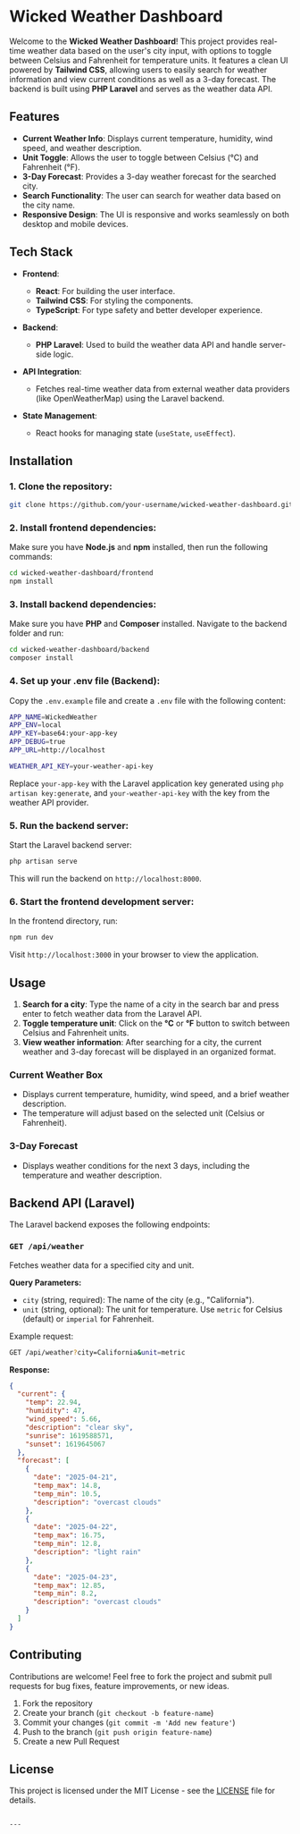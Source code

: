 # Wicked Weather Dashboard

Welcome to the **Wicked Weather Dashboard**! This project provides real-time weather data based on the user's city input, with options to toggle between Celsius and Fahrenheit for temperature units. It features a clean UI powered by **Tailwind CSS**, allowing users to easily search for weather information and view current conditions as well as a 3-day forecast. The backend is built using **PHP Laravel** and serves as the weather data API.

## Features

- **Current Weather Info**: Displays current temperature, humidity, wind speed, and weather description.
- **Unit Toggle**: Allows the user to toggle between Celsius (°C) and Fahrenheit (°F).
- **3-Day Forecast**: Provides a 3-day weather forecast for the searched city.
- **Search Functionality**: The user can search for weather data based on the city name.
- **Responsive Design**: The UI is responsive and works seamlessly on both desktop and mobile devices.

## Tech Stack

- **Frontend**: 
  - **React**: For building the user interface.
  - **Tailwind CSS**: For styling the components.
  - **TypeScript**: For type safety and better developer experience.
  
- **Backend**: 
  - **PHP Laravel**: Used to build the weather data API and handle server-side logic.
  
- **API Integration**: 
  - Fetches real-time weather data from external weather data providers (like OpenWeatherMap) using the Laravel backend.
  
- **State Management**:
  - React hooks for managing state (`useState`, `useEffect`).

## Installation

### 1. Clone the repository:

```bash
git clone https://github.com/your-username/wicked-weather-dashboard.git
```

### 2. Install frontend dependencies:

Make sure you have **Node.js** and **npm** installed, then run the following commands:

```bash
cd wicked-weather-dashboard/frontend
npm install
```

### 3. Install backend dependencies:

Make sure you have **PHP** and **Composer** installed. Navigate to the backend folder and run:

```bash
cd wicked-weather-dashboard/backend
composer install
```

### 4. Set up your .env file (Backend):

Copy the `.env.example` file and create a `.env` file with the following content:

```bash
APP_NAME=WickedWeather
APP_ENV=local
APP_KEY=base64:your-app-key
APP_DEBUG=true
APP_URL=http://localhost

WEATHER_API_KEY=your-weather-api-key
```

Replace `your-app-key` with the Laravel application key generated using `php artisan key:generate`, and `your-weather-api-key` with the key from the weather API provider.

### 5. Run the backend server:

Start the Laravel backend server:

```bash
php artisan serve
```

This will run the backend on `http://localhost:8000`.

### 6. Start the frontend development server:

In the frontend directory, run:

```bash
npm run dev
```

Visit `http://localhost:3000` in your browser to view the application.

## Usage

1. **Search for a city**: Type the name of a city in the search bar and press enter to fetch weather data from the Laravel API.
2. **Toggle temperature unit**: Click on the **°C** or **°F** button to switch between Celsius and Fahrenheit units.
3. **View weather information**: After searching for a city, the current weather and 3-day forecast will be displayed in an organized format.

### Current Weather Box

- Displays current temperature, humidity, wind speed, and a brief weather description.
- The temperature will adjust based on the selected unit (Celsius or Fahrenheit).

### 3-Day Forecast

- Displays weather conditions for the next 3 days, including the temperature and weather description.

## Backend API (Laravel)

The Laravel backend exposes the following endpoints:

### `GET /api/weather`

Fetches weather data for a specified city and unit.

**Query Parameters:**

- `city` (string, required): The name of the city (e.g., "California").
- `unit` (string, optional): The unit for temperature. Use `metric` for Celsius (default) or `imperial` for Fahrenheit.

Example request:

```bash
GET /api/weather?city=California&unit=metric
```

**Response:**

```json
{
  "current": {
    "temp": 22.94,
    "humidity": 47,
    "wind_speed": 5.66,
    "description": "clear sky",
    "sunrise": 1619588571,
    "sunset": 1619645067
  },
  "forecast": [
    {
      "date": "2025-04-21",
      "temp_max": 14.8,
      "temp_min": 10.5,
      "description": "overcast clouds"
    },
    {
      "date": "2025-04-22",
      "temp_max": 16.75,
      "temp_min": 12.8,
      "description": "light rain"
    },
    {
      "date": "2025-04-23",
      "temp_max": 12.85,
      "temp_min": 8.2,
      "description": "overcast clouds"
    }
  ]
}
```

## Contributing

Contributions are welcome! Feel free to fork the project and submit pull requests for bug fixes, feature improvements, or new ideas.

1. Fork the repository
2. Create your branch (`git checkout -b feature-name`)
3. Commit your changes (`git commit -m 'Add new feature'`)
4. Push to the branch (`git push origin feature-name`)
5. Create a new Pull Request

## License

This project is licensed under the MIT License - see the [LICENSE](LICENSE) file for details.
```

---
